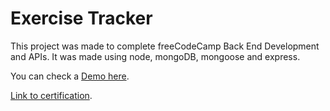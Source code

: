 # Exercise Tracker

This project was made to complete freeCodeCamp Back End Development and APIs. It was made using node, mongoDB, mongoose and express.

You can check a [Demo here](https://boilerplate-project-filemetadata.matiastk.repl.co/).

[Link to certification](https://www.freecodecamp.org/certification/MatiasTK/back-end-development-and-apis).

